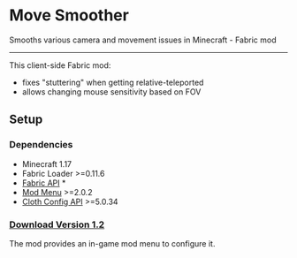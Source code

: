 # Move Smoother

Smooths various camera and movement issues in Minecraft - Fabric mod

---

This client-side Fabric mod:
* fixes "stuttering" when getting relative-teleported
* allows changing mouse sensitivity based on FOV

## Setup

### Dependencies

* Minecraft 1.17
* Fabric Loader >=0.11.6
* [Fabric API](https://www.curseforge.com/minecraft/mc-mods/fabric-api) *
* [Mod Menu](https://www.curseforge.com/minecraft/mc-mods/modmenu) >=2.0.2
* [Cloth Config API](https://www.curseforge.com/minecraft/mc-mods/cloth-config) >=5.0.34

### [Download Version 1.2](https://gitlab.com/aecsocket/move-smoother/-/jobs/artifacts/master/raw/build/libs/move-smoother-1.2.jar?job=build)

The mod provides an in-game mod menu to configure it.
